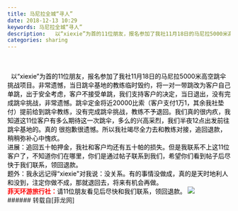 ```yaml
---
title: 马尼拉全城“寻人”
date: 2018-12-13 10:29
keywords: 马尼拉全城“寻人”
description:   以“xiexie”为首的11位朋友，报名参加了我社11月18日的马尼拉5000米高空跳伞挑战项目。非常遗憾，当日跳伞基地的教练临时毁约，将一对一带跳改为客户自己单跳，出于安全考虑，客户不接受单跳，我们支持客户的决定，当日退出，没有完成跳伞挑战，非常遗憾。跳伞定金将近20000比索（客户支付1万1，其余我社垫付）提前给到跳伞教练，没有完成跳伞挑战，教练不予退回。我们真的很内疚，我知道这11位客户有多么期待这一次跳伞，多么的兴高采烈，我们半夜12点出发前往跳伞基地的。真的 很抱歉很遗憾。所以我社竭尽全力去和教练对接，追回退款，稍稍弥补心中愧疚。进展：追回五十帕押金，我社和客户均还有五十帕的损失。但是我联系不上这11位客户了，不知道你们在哪里，你们是通过帖子联系到我们，希望你们看到帖子后尽快于我们联系，领回退款。题外：我永远记得“xiexie"对我说：没关系。有的事情没做成，真的是天时地利人和没到，注定你做不成，那就退回去，将来有机会再做。 菲天环游旅行社：请11位朋友看见后尽快和我们联系，领回退款。
categories: sharing
---
```

<td class="t_f" id="postmessage_2461359">

<br/>
<br/>
<font color="#000000">  以“xiexie”为首的11位朋友，报名参加了我社11月18日的马尼拉5000米高空跳伞挑战项目。非常遗憾，当日跳伞基地的教练临时毁约，将一对一带跳改为客户自己单跳，出于安全考虑，客户不接受单跳，我们支持客户的决定，当日退出，没有完成跳伞挑战，非常遗憾。</font><font color="#000000">跳伞定金将近20000比索（客户支付1万1，其余我社垫付）提前给到跳伞教练，没有完成跳伞挑战，教练不予退回。我们真的很内疚，我知道这11位客户有多么期待这一次跳伞，多么的兴高采烈，我们半夜12点出发前往跳伞基地的。</font><img alt="" border="0" onclick="" onmouseover="" smilieid="4" src="static/image/smiley/default/cry.gif"/><font color="#000000">真的 很抱歉很遗憾。所以我社竭尽全力去和教练对接，追回退款，稍稍弥补心中愧疚。</font><br/>
<font color="#000000">进展：追回五十帕押金，我社和客户均还有五十帕的损失。</font><img alt="" border="0" onclick="" onmouseover="" smilieid="4" src="static/image/smiley/default/cry.gif"/><font color="#000000">但是我联系不上这11位客户了，不知道你们在哪里，你们是通过帖子联系到我们，希望你们看到帖子后尽快于我们联系，领回退款。</font><br/>
<font color="#000000">题外：我永远记得“xiexie"对我说：没关系。有的事情没做成，真的是天时地利人和没到，注定你做不成，那就退回去，将来有机会再做。</font><img alt="" border="0" onclick="" onmouseover="" smilieid="151" src="static/image/smiley/default/cry.gif"/><br/>
<font color="#ff0000"><strong> 菲天环游旅行社：</strong></font><font color="#000000">请11位朋友看见后尽快和我们联系，领回退款。</font>

<img aid="1022691" data-cf-modified-6b778d890e005e3cf745bfa8-="" file="data/attachment/forum/201812/13/103012b07phzn500r95j02.jpg.thumb.jpg" id="aimg_1022691" inpost="1" onclick="" onmouseover="" src="http://www.flw.ph/data/attachment/forum/201812/13/103012b07phzn500r95j02.jpg" style="cursor:pointer" zoomfile="data/attachment/forum/201812/13/103012b07phzn500r95j02.jpg"/>


<br/>
</td>
###### 转载自[菲龙网]